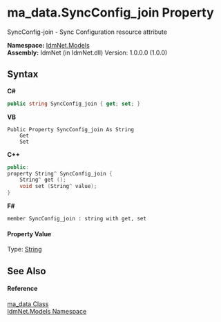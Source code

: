 # ma_data.SyncConfig_join Property 
 

SyncConfig-join - Sync Configuration resource attribute

**Namespace:**&nbsp;<a href="N_IdmNet_Models">IdmNet.Models</a><br />**Assembly:**&nbsp;IdmNet (in IdmNet.dll) Version: 1.0.0.0 (1.0.0)

## Syntax

**C#**<br />
``` C#
public string SyncConfig_join { get; set; }
```

**VB**<br />
``` VB
Public Property SyncConfig_join As String
	Get
	Set
```

**C++**<br />
``` C++
public:
property String^ SyncConfig_join {
	String^ get ();
	void set (String^ value);
}
```

**F#**<br />
``` F#
member SyncConfig_join : string with get, set

```


#### Property Value
Type: <a href="http://msdn2.microsoft.com/en-us/library/s1wwdcbf" target="_blank">String</a>

## See Also


#### Reference
<a href="T_IdmNet_Models_ma_data">ma_data Class</a><br /><a href="N_IdmNet_Models">IdmNet.Models Namespace</a><br />